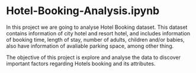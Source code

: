 # Hotel-Booking-Analysis.ipynb
In this project we are going to analyse Hotel Booking dataset. This dataset contains information of city hotel and resort hotel, and includes information of booking time, length of stay, number of adults, children and/or babies, also have information of avaliable parking space, among other thing.

The objective of this project is explore and analyse the data to discover important factors regarding Hotels booking and its attributes.
